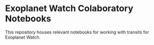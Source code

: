 # Exoplanet Watch Colaboratory Notebooks

This repository houses relevant notebooks for working with transits for Exoplanet Watch.